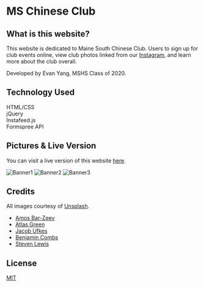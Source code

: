 # MS Chinese Club

## What is this website?
This website is dedicated to Maine South Chinese Club. Users to sign up for club events online, view club photos linked from our [Instagram](https://www.instagram.com/mschineseclub/?hl=en), and learn more about the club overall. 

Developed by Evan Yang, MSHS Class of 2020.

## Technology Used
HTML/CSS \
jQuery \
Instafeed.js \
Formspree API

## Pictures & Live Version
You can visit a live version of this website [here](eyang2020.github.io).

![Banner1](https://i.imgur.com/c1h9iTh.png)
![Banner2](https://imgur.com/hQazw9d.png)
![Banner3](https://imgur.com/AlaTaoY.png)

## Credits
All images courtesy of [Unsplash](https://unsplash.com).

- [Amos Bar-Zeev](https://unsplash.com/@amosbarzeev?photo=3yzE1SUfbwY)
- [Atlas Green](https://unsplash.com/photos/VGOiY1gZZYg)
- [Jacob Ufkes](https://unsplash.com/photos/DOkB4WP4j9k)
- [Benjamin Combs](https://unsplash.com/search/walk?photo=wPwXGGG2HyI)
- [Steven Lewis](https://unsplash.com/photos/r4He4Btlsro)

## License
[MIT](https://choosealicense.com/licenses/mit/)
